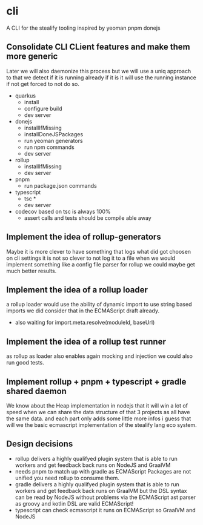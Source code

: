 # cli
A CLI for the stealify tooling inspired by yeoman pnpm donejs 

## Consolidate CLI CLient features and make them more generic
Later we will also daemonize this process but we will use a uniq approach to that we detect if it is running already if it is it will use the running instance
if not get forced to not do so.
- quarkus
  - install 
  - configure build 
  - dev server
- donejs
  - installIfMissing
  - installDoneJSPackages
  - run yeoman generators
  - run npm commands
  - dev server
- rollup
  - installIfMissing
  - dev server
- pnpm
  - run package.json commands
- typescript
  - tsc *
  - dev server
- codecov based on tsc is always 100% 
  - assert calls and tests should be compile able away

## Implement the idea of rollup-generators
Maybe it is more clever to have something that logs what did got choosen on cli settings it is not so clever to not log it to a file
when we would implement something like a config file parser for rollup we could maybe get much better results.

## Implement the idea of a rollup loader
a rollup loader would use the ability of dynamic import to use string based imports we did consider that in the ECMAScript draft already.
- also waiting for import.meta.resolve(moduleId, baseUrl)

## Implement the idea of a rollup test runner 
as rollup as loader also enables again mocking and injection we could also run good tests. 

## Implement rollup + pnpm + typescript + gradle shared daemon
We know about the Heap implementation in nodejs that it will win a lot of speed when we can share the data structure of that 3 projects as all have the same data.
and each part only adds some little more infos i guess that will we the basic ecmascript implementation of the stealify lang eco system.



## Design decisions
- rollup delivers a highly qualifyed plugin system that is able to run workers and get feedback back runs on NodeJS and GraalVM
 - needs pnpm to match up with gradle as ECMAScript Packages are not unified you need rollup to consume them.
- gradle delivers a highly qualifyed plugin system that is able to run workers and get feedback back runs on GraalVM but the DSL syntax can be read by NodeJS without problems via the ECMAScript ast parser as groovy and kotlin DSL are valid ECMAScript!
- typescript can check ecmascript it runs on ECMAScript so GraalVM and NodeJS
